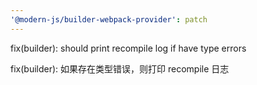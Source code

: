 ```yaml
---
'@modern-js/builder-webpack-provider': patch
---
```


fix(builder): should print recompile log if have type errors

fix(builder): 如果存在类型错误，则打印 recompile 日志

